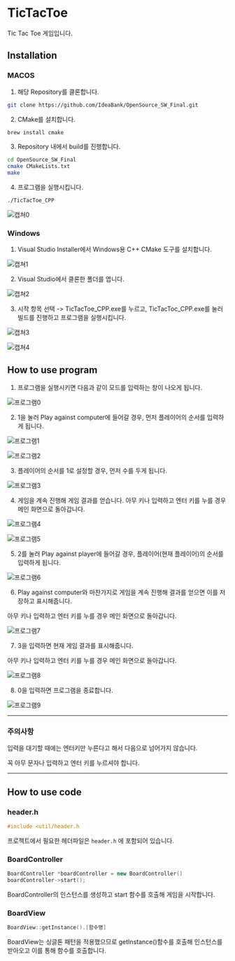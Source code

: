 # TicTacToe

Tic Tac Toe 게임입니다.

## Installation

### MACOS

1. 해당 Repository를 클론합니다.

```bash
git clone https://github.com/IdeaBank/OpenSource_SW_Final.git
```

2. CMake를 설치합니다.

```bash
brew install cmake
```

3. Repository 내에서 build를 진행합니다.

```bash
cd OpenSource_SW_Final
cmake CMakeLists.txt
make
```

4. 프로그램을 실행시킵니다.

```bash
./TicTacToe_CPP
```

![캡쳐0](/images/capture0.png)

### Windows
1. Visual Studio Installer에서 Windows용 C++ CMake 도구를 설치합니다.

![캡쳐1](/images/capture1.png)

2. Visual Studio에서 클론한 폴더를 엽니다.

![캡쳐2](/images/capture2.png)

3. 시작 항목 선택 -> TicTacToe_CPP.exe를 누르고, TicTacToc_CPP.exe를 눌러 빌드를 진행하고 프로그램을 실행시킵니다.

![캡쳐3](/images/capture4.png)

![캡쳐4](/images/capture3.png)

## How to use program

1. 프로그램을 실행시키면 다음과 같이 모드를 입력하는 창이 나오게 됩니다.

![프로그램0](/images/program_0.png)

2. 1을 눌러 Play against computer에 들어갈 경우, 먼저 플레이어의 순서를 입력하게 됩니다.

![프로그램1](/images/program_1.png)

![프로그램2](/images/program_2.png)

3. 플레이어의 순서를 1로 설정할 경우, 먼저 수를 두게 됩니다.

![프로그램3](/images/program_3.png)

4. 게임을 계속 진행해 게임 결과를 얻습니다. 아무 키나 입력하고 엔터 키를 누를 경우 메인 화면으로 돌아갑니다.

![프로그램4](/images/program_4.png)

![프로그램5](/images/program_5.png)

5. 2를 눌러 Play against player에 들어갈 경우, 플레이어(현재 플레이어)의 순서를 입력하게 됩니다.

![프로그램6](/images/program_6.png)

6. Play against computer와 마찬가지로 게임을 계속 진행해 결과를 얻으면 이를 저장하고 표시해줍니다.

아무 키나 입력하고 엔터 키를 누를 경우 메인 화면으로 돌아갑니다.

![프로그램7](/images/program_7.png)

7. 3을 입력하면 현재 게임 결과를 표시해줍니다.
 
아무 키나 입력하고 엔터 키를 누를 경우 메인 화면으로 돌아갑니다.

![프로그램8](/images/program_8.png)

8. 0을 입력하면 프로그램을 종료합니다.

![프로그램9](/images/program_9.png)

---

### 주의사항

입력을 대기할 때에는 엔터키만 누른다고 해서 다음으로 넘어가지 않습니다. 

꼭 아무 문자나 입력하고 엔터 키를 누르셔야 합니다.

---

## How to use code

### header.h
```cpp
#include <util/header.h
```

프로젝트에서 필요한 헤더파일은 `header.h` 에 포함되어 있습니다.

### BoardController

```cpp
BoardController *boardController = new BoardController()
boardController->start();
```

BoardController의 인스턴스를 생성하고 start 함수를 호출해 게임을 시작합니다.

### BoardView

```cpp
BoardView::getInstance().[함수명]
```

BoardView는 싱글톤 패턴을 적용했으므로 getInstance()함수를 호출해 인스턴스를 받아오고 이를 통해 함수를 호출합니다.
